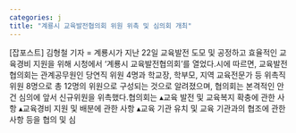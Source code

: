 ```yaml
---
categories: j
title: "계룡시 교육발전협의회 위원 위촉 및 심의회 개최"
---
```

[잡포스트] 김형철 기자 = 계룡시가 지난 22일 교육발전 도모 및 공정하고 효율적인 교육경비 지원을 위해 시청에서 ‘계룡시 교육발전협의회’를 열었다.시에 따르면, 교육발전협의회는 관계공무원인 당연직 위원 4명과 학교장, 학부모, 지역 교육전문가 등 위촉직 위원 8명으로 총 12명의 위원으로 구성되는 것으로 알려졌으며, 협의회는 본격적인 안건 심의에 앞서 신규위원을 위촉했다.협의회는 ▴교육 발전 및 교육복지 확충에 관한 사항 ▴교육경비 지원 및 배분에 관한 사항 ▴교육 기관 유치 및 교육 기관과의 협조에 관한 사항 등을 협의 및 심